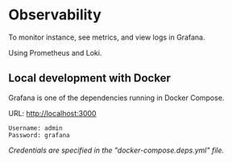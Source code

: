 # Observability

To monitor instance, see metrics, and view logs in Grafana.

Using Prometheus and Loki.

## Local development with Docker

Grafana is one of the dependencies running in Docker Compose.

URL: [http://localhost:3000](http://localhost:3000)

```
Username: admin
Password: grafana
```

_Credentials are specified in the "docker-compose.deps.yml" file._
